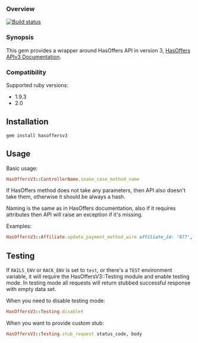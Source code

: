 ### Overview 

[![Build status](https://api.travis-ci.org/HitFox/hasoffersv3.png?branch=master)](http://travis-ci.org/HitFox/hasoffersv3) 

### Synopsis

This gem provides a wrapper around HasOffers API in version 3, [HasOffers APIv3 Documentation](http://developers.hasoffers.com/#/brand).

### Compatibility

Supported ruby versions:

*   1.9.3
*   2.0

## Installation

    gem install hasoffersv3

## Usage

Basic usage:

```ruby
HasOffersV3::ControllerName.snake_case_method_name
```

If HasOffers method does not take any parameters, then API also doesn't take them, otherwise it should be always a hash.

Naming is the same as in HasOffers documentation, also if it requires attributes then API will raise an exception if it's missing.

Examples:

```ruby
HasOffersV3::Affiliate.update_payment_method_wire affiliate_id: '877', data: []
```

## Testing

If `RAILS_ENV` or `RACK_ENV` is set to `test`, or there's a `TEST`
environment variable, it will require the HasOffersV3::Testing module
and enable testing mode. In testing mode all requests will return
stubbed successful response with empty data set.

When you need to disable testing mode:

```ruby
HasOffersV3::Testing.disable!
```

When you want to provide custom stub:

```ruby
HasOffersV3::Testing.stub_request status_code, body
```
